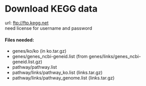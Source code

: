 # Download KEGG data

url: ftp://ftp.kegg.net  
need license for username and password

#### Files needed:

-   genes/ko/ko (in ko.tar.gz)
-   genes/genes_ncbi-geneid.list (from genes/links/genes_ncbi-geneid.list.gz)
-   pathway/pathway.list
-   pathway/links/pathway_ko.list (links.tar.gz)
-   pathway/links/pathway_genome.list (links.tar.gz)
